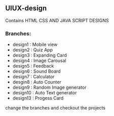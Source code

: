## UIUX-design
Contains HTML CSS AND JAVA SCRIPT DESIGNS


### Branches:
  *  design1 : Mobile view
  *  design2 : Quiz App
  *  design3 : Expanding Card
  *  design4 : Image Carousal
  *  design5 : Feedback
  *  design6 : Sound Board
  *  design7 : Calculator
  *  desgin8 : Auto Counter
  *  design9 : Random Image generator
  *  design10 : Auto Text generator
  *  design13 : Progess Card

    
  change the branches and checkout the projects
